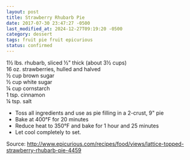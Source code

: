 ```yaml
---
layout: post
title: Strawberry Rhubarb Pie
date: 2017-07-30 23:47:27 -0500
last_modified_at: 2024-12-27T09:19:20 -0500
category: dessert
tags: fruit pie fruit epicurious
status: confirmed
---
```

1½ lbs. rhubarb, sliced ½" thick (about 3½ cups)  
16 oz. strawberries, hulled and halved  
½ cup brown sugar  
½ cup white sugar  
¼ cup cornstarch  
1 tsp. cinnamon  
¼ tsp. salt  

  * Toss all ingredients and use as pie filling in a 2-crust, 9" pie
  * Bake at 400°F for 20 minutes
  * Reduce heat to 350°F and bake for 1 hour and 25 minutes
  * Let cool completely to set.

Source: <http://www.epicurious.com/recipes/food/views/lattice-topped-strawberry-rhubarb-pie-4459>
